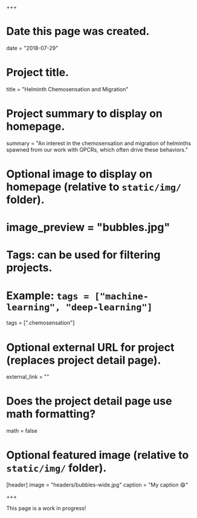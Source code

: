 +++
# Date this page was created.
date = "2018-07-29"

# Project title.
title = "Helminth Chemosensation and Migration"

# Project summary to display on homepage.
summary = "An interest in the chemosensation and migration of helminths spawned from our work with GPCRs, which often drive these behaviors."

# Optional image to display on homepage (relative to `static/img/` folder).
# image_preview = "bubbles.jpg"

# Tags: can be used for filtering projects.
# Example: `tags = ["machine-learning", "deep-learning"]`
tags = [".chemosensation"]

# Optional external URL for project (replaces project detail page).
external_link = ""

# Does the project detail page use math formatting?
math = false

# Optional featured image (relative to `static/img/` folder).
[header]
image = "headers/bubbles-wide.jpg"
caption = "My caption :smile:"

+++

This page is a work in progress!